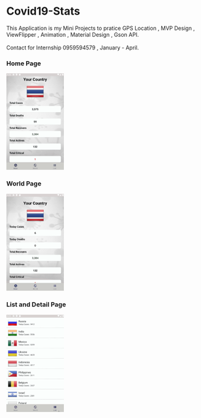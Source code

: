 # Covid19-Stats
This Application is my Mini Projects to pratice GPS Location , MVP Design , ViewFlipper , Animation , Material Design , Gson API.
<br/>
<br/>
Contact for Internship 0959594579 , January - April.
<br/>

### Home Page

<img src="/resource/home_fragment.gif" style="width: 30%;">

### World Page

<img src="/resource/world_fragment.gif" style="width: 30%;">


### List and Detail Page

<img src="/resource/list_fragment.gif" style="width: 30%;">
